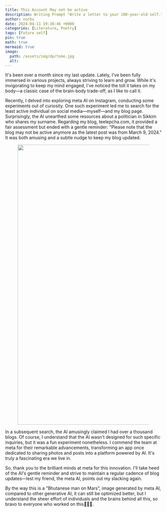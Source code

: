 ```yaml
---
title: This Account May not be active
description: Writing Prompt "Write a letter to your 100-year-old self."
author: norbu
date: 2024-04-11 19:38:46 +0000
categories: [Literature, Poetry]
tags: [Future self]
pin: true
math: true
mermaid: true
image:
  path: /assets/img/dp/tome.jpg
  alt: 
---
```

<!-- wp:paragraph -->
<p>It's been over a month since my last update. Lately, I've been fully immersed in various projects, always striving to learn and grow. While it's invigorating to keep my mind engaged, I've noticed the toll it takes on my body—a classic case of the brain-body trade-off, as I like to call it.</p>
<!-- /wp:paragraph -->

<!-- wp:paragraph -->
<p>Recently, I delved into exploring meta AI on Instagram, conducting some experiments out of curiosity. One such experiment led me to search for the least active individual on social media—myself—and my blog page. Surprisingly, the AI unearthed some resources about a politician in Sikkim who shares my surname. Regarding my blog, teelepcha.com, it provided a fair assessment but ended with a gentle reminder: "Please note that the blog may not be active anymore as the latest post was from March 9, 2024." It was both amusing and a subtle nudge to keep my blog updated.</p>
<!-- /wp:paragraph -->

<!-- wp:image {"id":575,"width":"898px","aspectRatio":"4/3","scale":"contain","sizeSlug":"full","linkDestination":"none","align":"center"} -->
<figure class="wp-block-image aligncenter size-full is-resized"><img src="https://teelepcha5.wordpress.com/wp-content/uploads/2024/04/screenshot_20240412-002627_instagram.jpg" alt="" class="wp-image-575" style="aspect-ratio:4/3;object-fit:contain;width:898px" /></figure>
<!-- /wp:image -->

<!-- wp:paragraph -->
<p>In a subsequent search, the AI amusingly claimed I had over a thousand blogs. Of course, I understand that the AI wasn't designed for such specific inquiries, but it was a fun experiment nonetheless. I commend the team at meta for their remarkable advancements, transforming an app once dedicated to sharing photos and posts into a platform powered by AI. It's truly a fascinating era we live in.</p>
<!-- /wp:paragraph -->

<!-- wp:paragraph -->
<p>So, thank you to the brilliant minds at meta for this innovation. I'll take heed of the AI's gentle reminder and strive to maintain a regular cadence of blog updates—lest my friend, the meta AI, points out my slacking again.</p>
<!-- /wp:paragraph -->

<!-- wp:paragraph -->
<p>By the way this is a "Bhutanese man on Mars", image generated by meta AI, compared to other generative AI, it can still be optimized better, but I understand the sheer effort of individuals and the brains behind all this, so bravo to everyone who worked on this👏👏👏. </p>
<!-- /wp:paragraph -->

<!-- wp:image {"id":579,"sizeSlug":"medium","linkDestination":"none","align":"center"} -->
<figure class="wp-block-image aligncenter size-medium"><img src="https://teelepcha5.wordpress.com/wp-content/uploads/2024/04/img_20240412_001413_577.jpg?w=300" alt="" class="wp-image-579" /></figure>
<!-- /wp:image -->